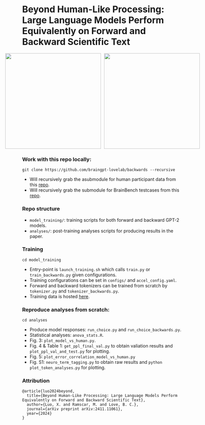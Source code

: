 # Beyond Human-Like Processing: Large Language Models Perform Equivalently on Forward and Backward Scientific Text

<div style="display: flex; justify-content: center; align-items: center;">
    <img src="https://github.com/user-attachments/assets/090584ca-12c4-44e4-aa48-d97b510e7fab" style="height: 300px; width: auto; margin-right: 10px;">
    <img src="https://github.com/user-attachments/assets/598edb45-8f9c-419d-95f3-4e2ade596299" style="height: 300px; width: auto;">
</div>



### Work with this repo locally:
```
git clone https://github.com/braingpt-lovelab/backwards --recursive
```
* Will recursively grab the asubmodule for human participant data from this [repo](https://github.com/braingpt-lovelab/brainbench_participant_data/tree/bd1536e99c23d0d1d96d2d3d09bb9a4f52c8e170).
* Will recursively grab the submodule for BrainBench testcases from this [repo](https://github.com/braingpt-lovelab/brainbench_testcases/tree/89869dab3be1ec096dc38931ea33e43268c65d30).

### Repo structure
* `model_training/`: training scripts for both forward and backward GPT-2 models.
* `analyses/`: post-training analyses scripts for producing results in the paper.

### Training
`cd model_training`
* Entry-point is `launch_training.sh` which calls `train.py` or `train_backwards.py` given configurations.
* Training configurations can be set in `configs/` and `accel_config.yaml`.
* Forward and backward tokenizers can be trained from scratch by `tokenizer.py` and `tokenizer_backwards.py`.
* Training data is hosted [here](https://huggingface.co/datasets/BrainGPT/train_valid_split_pmc_neuroscience_2002-2022_filtered_subset/discussions).

### Reproduce analyses from scratch:
`cd analyses`
* Produce model responses: `run_choice.py` and `run_choice_backwards.py`.
* Statistical analyses: `anova_stats.R`.
* Fig. 3: `plot_model_vs_human.py`.
* Fig. 4 & Table 1: `get_ppl_final_val.py` to obtain valiation results and `plot_ppl_val_and_test.py` for plotting.
* Fig. 5: `plot_error_correlation_model_vs_human.py`
* Fig. S1: `neuro_term_tagging.py` to obtain raw results and `python plot_token_analyses.py` for plotting.

### Attribution
```
@article{luo2024beyond,
  title={Beyond Human-Like Processing: Large Language Models Perform Equivalently on Forward and Backward Scientific Text},
  author={Luo, X. and Ramscar, M. and Love, B. C.},
  journal={arXiv preprint arXiv:2411.11061},
  year={2024}
}
```
